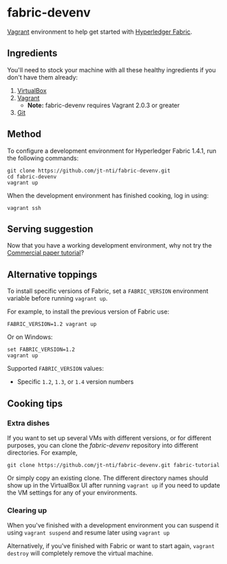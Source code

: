 # fabric-devenv

[Vagrant](https://www.vagrantup.com) environment to help get started with [Hyperledger Fabric](https://hyperledger-fabric.readthedocs.io/en/latest/).


## Ingredients

You'll need to stock your machine with all these healthy ingredients if you don't have them already:

1. [VirtualBox](https://www.virtualbox.org/)
2. [Vagrant](https://www.vagrantup.com/docs/installation/)
    - **Note:** fabric-devenv requires Vagrant 2.0.3 or greater
3. [Git](https://git-scm.com/book/en/v2/Getting-Started-Installing-Git)

## Method

To configure a development environment for Hyperledger Fabric 1.4.1, run the following commands:

```
git clone https://github.com/jt-nti/fabric-devenv.git
cd fabric-devenv
vagrant up
```

When the development environment has finished cooking, log in using:

```
vagrant ssh
```

## Serving suggestion

Now that you have a working development environment, why not try the [Commercial paper tutorial](https://hyperledger-fabric.readthedocs.io/en/latest/tutorial/commercial_paper.html)?

## Alternative toppings

To install specific versions of Fabric, set a `FABRIC_VERSION` environment variable before running `vagrant up`. 

For example, to install the previous version of Fabric use:

```
FABRIC_VERSION=1.2 vagrant up
```

Or on Windows:

```
set FABRIC_VERSION=1.2
vagrant up
```

Supported `FABRIC_VERSION` values:

- Specific `1.2`, `1.3`, or `1.4` version numbers

## Cooking tips

### Extra dishes

If you want to set up several VMs with different versions, or for different purposes, you can clone the _fabric-devenv_ repository into different directories. For example,

```
git clone https://github.com/jt-nti/fabric-devenv.git fabric-tutorial
```

Or simply copy an existing clone. The different directory names should show up in the VirtualBox UI after running `vagrant up` if you need to update the VM settings for any of your environments.

### Clearing up

When you've finished with a development environment you can suspend it using `vagrant suspend` and resume later using `vagrant up`

Alternatively, if you've finished with Fabric or want to start again, `vagrant destroy` will completely remove the virtual machine.

